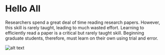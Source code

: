 # Hello All
Researchers spend a great deal of time reading research papers. However, this skill is rarely taught, leading to much
wasted effort. Learning to efficiently read a paper is a critical but rarely taught skill. Beginning graduate students, 
therefore, must learn on their own using trial and error. 

![alt text]("https://www.sciencemag.org/sites/default/files/styles/article_main_large/public/images/cc_careers_highlighting-lines-16x9.jpg?itok=uLoOl1H5")